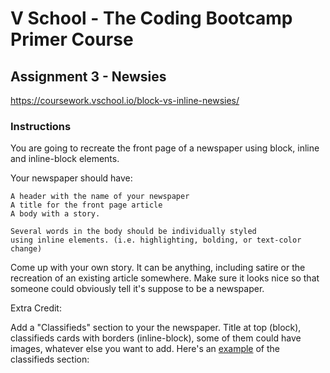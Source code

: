 # V School - The Coding Bootcamp Primer Course 

## Assignment 3 - Newsies

https://coursework.vschool.io/block-vs-inline-newsies/

### Instructions

You are going to recreate the front page of a newspaper using block, inline and inline-block elements.

Your newspaper should have:

    A header with the name of your newspaper
    A title for the front page article
    A body with a story.
    
    Several words in the body should be individually styled 
    using inline elements. (i.e. highlighting, bolding, or text-color change)

Come up with your own story. It can be anything, including satire or the recreation of an existing article
somewhere. Make sure it looks nice so that someone could obviously tell it's suppose to be a newspaper.


Extra Credit:

Add a "Classifieds" section to your the newspaper. Title at top (block), classifieds cards with borders 
(inline-block), some of them could have images, whatever else you want to add. Here's an 
<a href="https://coursework.vschool.io/content/images/2018/12/Classified-Newspaper-Ad-Template-.jpeg">example</a> of the classifieds section:
